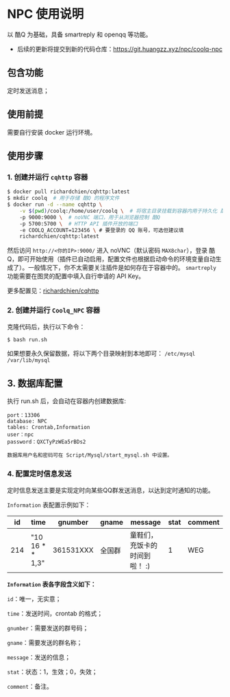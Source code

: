 # NPC 使用说明

以 酷Q 为基础，具备 smartreply 和 openqq 等功能。

* 后续的更新将提交到新的代码仓库：https://git.huangzz.xyz/npc/coolq-npc

## 包含功能

定时发送消息；

## 使用前提

需要自行安装 docker 运行环境。

## 使用步骤

### 1. 创建并运行 `cqhttp` 容器

```bash
$ docker pull richardchien/cqhttp:latest
$ mkdir coolq  # 用于存储 酷Q 的程序文件
$ docker run -d --name cqhttp \
    -v $(pwd)/coolq:/home/user/coolq \  # 将宿主目录挂载到容器内用于持久化 酷Q 的程序文件
    -p 9000:9000 \  # noVNC 端口，用于从浏览器控制 酷Q
    -p 5700:5700 \  # HTTP API 插件开放的端口
    -e COOLQ_ACCOUNT=123456 \ # 要登录的 QQ 账号，可选但建议填
    richardchien/cqhttp:latest
```

然后访问 `http://<你的IP>:9000/` 进入 noVNC（默认密码 `MAX8char`），登录 酷Q，即可开始使用（插件已自动启用，配置文件也根据启动命令的环境变量自动生成了）。一般情况下，你不太需要关注插件是如何存在于容器中的。
`smartreply` 功能需要在图灵的配置中填入自行申请的 API Key。


更多配置见：[richardchien/cqhttp](https://cqhttp.cc/docs/4.10/#/Docker)

### 2. 创建并运行 `Coolq_NPC` 容器

克隆代码后，执行以下命令：

```bash
$ bash run.sh
```

如果想要永久保留数据，将以下两个目录映射到本地即可：
`/etc/mysql`
`/var/lib/mysql`

## 3. 数据库配置

执行 run.sh 后，会自动在容器内创建数据库:

```
port：13306
database: NPC
tables: Crontab,Information
user：npc
password：QXCTyPzWEa5rBDs2

数据库用户名和密码可在 Script/Mysql/start_mysql.sh 中设置。
```

### 4. 配置定时信息发送

定时信息发送主要是实现定时向某些QQ群发送消息，以达到定时通知的功能。

`Information` 表配置示例如下：

| id | time | gnumber | gname | message | stat | comment |
| --- | --- | --- | --- | --- | --- | --- |
| 214 | "10 16 * * 1,3" | 361531XXX | 全国群 | 童鞋们，充饭卡的时间到啦！ :) | 1 | WEG |

**`Information` 表各字段含义如下：**

`id`：唯一，无实意；

`time`：发送时间，crontab 的格式；

`gnumber`：需要发送的群号码；

`gname`：需要发送的群名称；

`message`：发送的信息；

`stat`：状态：1，生效；0，失效；

`comment`：备注。



